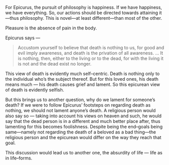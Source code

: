 For Epicurus, the pursuit of philosophy is happiness. If we have happiness, we have everything. So, our actions should be directed towards attaining it—thus philosophy. This is novel—at least different—than most of the other.

Pleasure is the absence of pain in the body.


Epicurus says — 

> Accustom yourself to believe that death is nothing to us, for good and evil imply awareness, and death is the privation of all awareness. … It is nothing, then, either to the living or to the dead, for with the living it is not and the dead exist no longer.

This view of death is evidently much self–centric. Death is nothing only to the individual who’s the subject thereof. But for this loved ones, his death means much — his death causes grief and lament. So this epicurean view of death is evidently selfish.

But this brings us to another question, why do we lament for someone’s death? If we were to follow Epicurus’ footsteps on regarding death as nothing, we should not lament anyone’s death. A religious person would also say so — taking into account his views on heaven and such, he would say that the dead person is in a different and much better place after, thus lamenting for this becomes foolishness. Despite being the end–goals being same—namely not regarding the death of a beloved as a bad thing—the religious person and the epicurean would differ on the way they reach that goal.


This discussion would lead us to another one, the absurdity of life — life as in life–forms.
